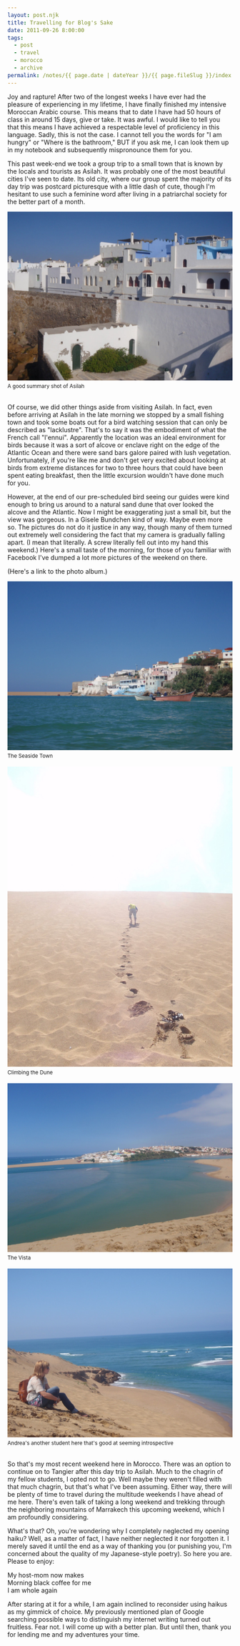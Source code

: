 ```yaml
---
layout: post.njk
title: Travelling for Blog's Sake
date: 2011-09-26 8:00:00
tags:
  - post
  - travel
  - morocco
  - archive
permalink: /notes/{{ page.date | dateYear }}/{{ page.fileSlug }}/index.html
---
```


Joy and rapture! After two of the longest weeks I have ever had the pleasure of experiencing in my lifetime, I have finally finished my intensive Moroccan Arabic course. This means that to date I have had 50 hours of class in around 15 days, give or take. It was awful. I would like to tell you that this means I have achieved a respectable level of proficiency in this language. Sadly, this is not the case. I cannot tell you the words for "I am hungry" or "Where is the bathroom," BUT if you ask me, I can look them up in my notebook and  subsequently mispronounce them for you.

This past week-end we took a group trip to a small town that is known by the locals and tourists as Asilah. It was probably one of the most beautiful cities I've seen to date. Its old city, where our group spent the majority of its day trip was postcard picturesque with a little dash of cute, though I'm hesitant to use such a feminine word after living in a patriarchal society for the better part of a month.

<div><img src="/img/blog-archive/sake-1.jpg" class="blog-pic container" /></div>
<div class="center-text"><small>A good summary shot of Asilah</small></div><br />

Of course, we did other things aside from visiting Asilah. In fact, even before arriving at Asilah in the late morning we stopped by a small fishing town and took some boats out for a bird watching session that can only be described as "lacklustre". That's to say it was the embodiment of what the French call "l'ennui". Apparently the location was an ideal environment for birds because it was a sort of alcove or enclave right on the edge of the Atlantic Ocean and there were sand bars galore paired with lush vegetation. Unfortunately, if you're like me and don't get very excited about looking at birds from  extreme distances for two to three hours that could have been spent eating breakfast, then the little excursion wouldn't have done much for you.

However, at the end of our pre-scheduled bird seeing our guides were kind enough to bring us around to a natural sand dune that over looked the alcove and the Atlantic. Now I might be exaggerating just a small bit, but the view was gorgeous. In a Gisele Bundchen kind of way. Maybe even more so. The pictures do not do it justice in any way, though many of them turned out extremely well considering the fact that my camera is gradually falling apart. (I mean that literally. A screw literally fell out into my hand this weekend.) Here's a small taste of the morning, for those of you familiar with Facebook I've dumped a lot more pictures of the weekend on there.

(Here's a link to the photo album.)

<div><img src="/img/blog-archive/sake-2.jpg" class="blog-pic container" /></div>
<div class="center-text"><small>The Seaside Town</small></div><br />

<div><img src="/img/blog-archive/sake-3.jpg" class="blog-pic container" /></div>
<div class="center-text"><small>Climbing the Dune</small></div><br />

<div><img src="/img/blog-archive/sake-4.jpg" class="blog-pic container" /></div>
<div class="center-text"><small>The Vista</small></div><br />

<div><img src="/img/blog-archive/sake-5.jpg" class="blog-pic container" /></div>
<div class="center-text"><small>Andrea's another student here that's good at seeming introspective
</small></div><br />

So that's my most recent weekend here in Morocco. There was an option to continue on to Tangier after this day trip to Asilah. Much to the chagrin of my fellow students, I opted not to go. Well maybe they weren't filled with that much chagrin, but that's what I've been assuming. Either way, there will be plenty of time to travel during the multitude weekends I have ahead of me here. There's even talk of taking a long weekend and trekking through the neighboring mountains of Marrakech this upcoming weekend, which I am profoundly considering.


What's that? Oh, you're wondering why I completely neglected my opening haiku? Well, as a matter of fact, I have neither neglected it nor forgotten it. I merely saved it until the end as a way of thanking you (or punishing you, I'm concerned about the quality of my Japanese-style poetry). So here you are. Please to enjoy:

My host-mom now makes <br />
Morning black coffee for me <br />
I am whole again

After staring at it for a while, I am again inclined to reconsider using haikus as my gimmick of choice. My previously mentioned plan of Google searching possible ways to distinguish my internet writing turned out fruitless. Fear not. I will come up with a better plan. But until then, thank you for lending me and my adventures your time.
